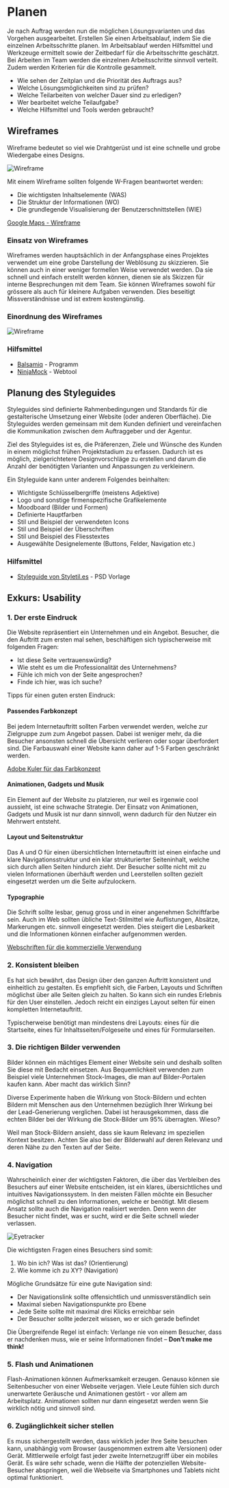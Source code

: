 # Planen
Je nach Auftrag werden nun die möglichen Lösungsvarianten und das Vorgehen ausgearbeitet. Erstellen Sie einen Arbeitsablauf, indem Sie die einzelnen Arbeitsschritte planen. Im Arbeitsablauf werden Hilfsmittel und Werkzeuge ermittelt sowie der Zeitbedarf für die Arbeitsschritte geschätzt. Bei Arbeiten im Team werden die einzelnen Arbeitsschritte sinnvoll verteilt. Zudem werden Kriterien für die Kontrolle gesammelt. 

* Wie sehen der Zeitplan und die Priorität des Auftrags aus? 
* Welche Lösungsmöglichkeiten sind zu prüfen? 
* Welche Teilarbeiten von welcher Dauer sind zu erledigen? 
* Wer bearbeitet welche Teilaufgabe? 
* Welche Hilfsmittel und Tools werden gebraucht?

## Wireframes
Wireframe bedeutet so viel wie Drahtgerüst und ist eine schnelle und grobe Wiedergabe eines Designs. 

![Wireframe](res/wireframe.jpg)

Mit einem Wireframe sollten folgende W-Fragen beantwortet werden:
* Die wichtigsten Inhaltselemente (WAS)
* Die Struktur der Informationen (WO)
* Die grundlegende Visualisierung der Benutzerschnittstellen (WIE)

[Google Maps - Wireframe](https://www.google.ch/maps/place/ICT+Berufsbildung+Zentralschweiz/@47.0715163,8.3465601,17z/data=!3m1!4b1!4m5!3m4!1s0x478ffc03f44a7433:0xa693809437ac2778!8m2!3d47.0715127!4d8.3487488)

### Einsatz von Wireframes
Wireframes werden hauptsächlich in der Anfangsphase eines Projektes verwendet um eine grobe Darstellung der Weblösung zu skizzieren. Sie können auch in einer weniger formellen Weise verwendet werden. Da sie schnell und einfach erstellt werden können, dienen sie als Skizzen für interne Besprechungen mit dem Team. Sie können Wireframes sowohl für grössere als auch für kleinere Aufgaben verwenden. Dies beseitigt Missverständnisse und ist extrem kostengünstig.

### Einordnung des Wireframes
![Wireframe](res/unterschied-wireframe-mockup.png)

### Hilfsmittel
* [Balsamiq](https://balsamiq.com/download/) - Programm
* [NinjaMock](https://ninjamock.com/) - Webtool

## Planung des Styleguides
Styleguides sind definierte Rahmenbedingungen und Standards für die gestalterische Umsetzung einer Website (oder anderen Oberfläche). Die Styleguides werden gemeinsam mit dem Kunden definiert und vereinfachen die Kommunikation zwischen dem Auftraggeber und der Agentur. 

Ziel des Styleguides ist es, die Präferenzen, Ziele und Wünsche des Kunden in einem möglichst frühen Projektstadium zu erfassen. Dadurch ist es möglich, zielgerichtetere Designvorschläge zu erstellen und darum die Anzahl der benötigten Varianten und Anpassungen zu verkleinern.

Ein Styleguide kann unter anderem Folgendes beinhalten:
* Wichtigste Schlüsselbergriffe (meistens Adjektive)
* Logo und sonstige firmenspezifische Grafikelemente
* Moodboard (Bilder und Formen)
* Definierte Hauptfarben
* Stil und Beispiel der verwendeten Icons
* Stil und Beispiel der Überschriften
* Stil und Beispiel des Fliesstextes
* Ausgewählte Designelemente (Buttons, Felder, Navigation etc.)

### Hilfsmittel
* [Styleguide von Styletil.es](http://styletil.es/downloads/Style_Tile_Template.psd.zip) - PSD Vorlage

## Exkurs: Usability

### 1. Der erste Eindruck
Die Website repräsentiert ein Unternehmen und ein Angebot. Besucher, die den Auftritt zum ersten mal sehen, beschäftigen sich typischerweise mit folgenden Fragen:
* Ist diese Seite vertrauenswürdig?
* Wie steht es um die Professionalität des Unternehmens?
* Fühle ich mich von der Seite angesprochen?
* Finde ich hier, was ich suche?

Tipps für einen guten ersten Eindruck:
#### Passendes Farbkonzept
Bei jedem Internetauftritt sollten Farben verwendet werden, welche zur Zielgruppe zum zum Angebot passen. Dabei ist weniger mehr, da die Besucher ansonsten schnell die Übersicht verlieren oder sogar überfordert sind. Die Farbauswahl einer Website kann daher auf 1-5 Farben geschränkt werden.

[Adobe Kuler für das Farbkonzept](https://color.adobe.com/)

#### Animationen, Gadgets und Musik
Ein Element auf der Website zu platzieren, nur weil es irgenwie cool aussieht, ist eine schwache Strategie. Der Einsatz von Animationen, Gadgets und Musik ist nur dann sinnvoll, wenn dadurch für den Nutzer ein Mehrwert entsteht.

#### Layout und Seitenstruktur
Das A und O für einen übersichtlichen Internetauftritt ist einen einfache und klare Navigationsstruktur und ein klar strukturierter Seiteninhalt, welche sich durch allen Seiten hindurch zieht. Der Besucher sollte nicht mit zu vielen Informationen überhäuft werden und Leerstellen sollten gezielt eingesetzt werden um die Seite aufzulockern.

#### Typographie
Die Schrift sollte lesbar, genug gross und in einer angenehmen Schriftfarbe sein. Auch im Web sollten übliche Text-Stilmittel wie Auflistungen, Absätze, Markerungen etc. sinnvoll eingesetzt werden. Dies steigert die Lesbarkeit und die Informationen können einfacher aufgenommen werden.

[Webschriften für die kommerzielle Verwendung](https://fonts.google.com/)

### 2. Konsistent bleiben
Es hat sich bewährt, das Design über den ganzen Auftritt konsistent und einheitlich zu gestalten. Es empfiehlt sich, die Farben, Layouts und Schriften möglichst über alle Seiten gleich zu halten. So kann sich ein rundes Erlebnis für den User einstellen. Jedoch reicht ein einziges Layout selten für einen kompletten Internetauftritt.

Typischerweise benötigt man mindestens drei Layouts: eines für die Startseite, eines für Inhaltsseiten/Folgeseite und eines für Formularseiten.

### 3. Die richtigen Bilder verwenden
Bilder können ein mächtiges Element einer Website sein und deshalb sollten Sie diese mit Bedacht einsetzen. Aus Bequemlichkeit verwenden zum Beispiel viele Unternehmen Stock-Images, die man auf Bilder-Portalen kaufen kann. Aber macht das wirklich Sinn?

Diverse Experimente haben die Wirkung von Stock-Bildern und echten Bildern mit Menschen aus den Unternehmen bezüglich Ihrer Wirkung bei der Lead-Generierung verglichen. Dabei ist herausgekommen, dass die echten Bilder bei der Wirkung die Stock-Bilder um 95% überragten. Wieso?

Weil man Stock-Bildern ansieht, dass sie kaum Relevanz im speziellen Kontext besitzen. Achten Sie also bei der Bilderwahl auf deren Relevanz und deren Nähe zu den Texten auf der Seite.

### 4. Navigation
Wahrscheinlich einer der wichtigsten Faktoren, die über das Verbleiben des Besuchers auf einer Website entscheiden, ist ein klares, übersichtliches und intuitives Navigationssystem. In den meisten Fällen möchte ein Besucher möglichst schnell zu den Informationen, welche er benötigt. Mit diesem Ansatz sollte auch die Navigation realisiert werden. Denn wenn der Besucher nicht findet, was er sucht, wird er die Seite schnell wieder verlassen.

![Eyetracker](res/eyetracker.jpg)

Die wichtigsten Fragen eines Besuchers sind somit: 

1. Wo bin ich? Was ist das? (Orientierung)	
1. Wie komme ich zu XY?	(Navigation)

Mögliche Grundsätze für eine gute Navigation sind:
* Der Navigationslink sollte offensichtlich und unmissverständlich sein
* Maximal sieben Navigationspunkte pro Ebene
* Jede Seite sollte mit maximal drei Klicks erreichbar sein
* Der Besucher sollte jederzeit wissen, wo er sich gerade befindet

Die Übergreifende Regel ist einfach: Verlange nie von einem Besucher, dass er nachdenken muss, wie er seine Informationen findet – **Don’t make me think!**

### 5. Flash und Animationen
Flash-Animationen können Aufmerksamkeit erzeugen. Genauso können sie Seitenbesucher von einer Webseite verjagen. Viele Leute  fühlen sich durch unerwartete Geräusche und Animationen gestört - vor allem am Arbeitsplatz. Animationen sollten nur dann eingesetzt werden wenn Sie wirklich nötig und sinnvoll sind.

### 6. Zugänglichkeit sicher stellen
Es muss sichergestellt werden, dass wirklich jeder Ihre Seite besuchen kann, unabhängig vom Browser (ausgenommen extrem alte Versionen) oder Gerät. Mittlerweile erfolgt fast jeder zweite Internetzugriff über ein mobiles Gerät. Es wäre sehr schade, wenn die Hälfte der potenziellen Website-Besucher abspringen, weil die Webseite via Smartphones und Tablets nicht optimal funktioniert.